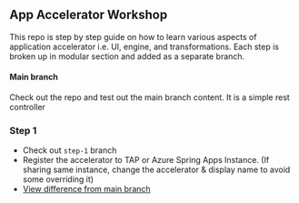 ## App Accelerator Workshop
This repo is step by step guide on how to learn various aspects of application accelerator i.e. UI, engine, and transformations. Each step is broken up in modular section and added as a separate branch. 

#### Main branch
Check out the repo and test out the main branch content. It is a simple rest controller

### Step 1
* Check out `step-1` branch
* Register the accelerator to TAP or Azure Spring Apps Instance. (If sharing same instance, change the accelerator & display name to avoid some overriding it)
* [View difference from main branch](https://github.com/dipalpat/app-accelerator-workshop/compare/main...step-1)